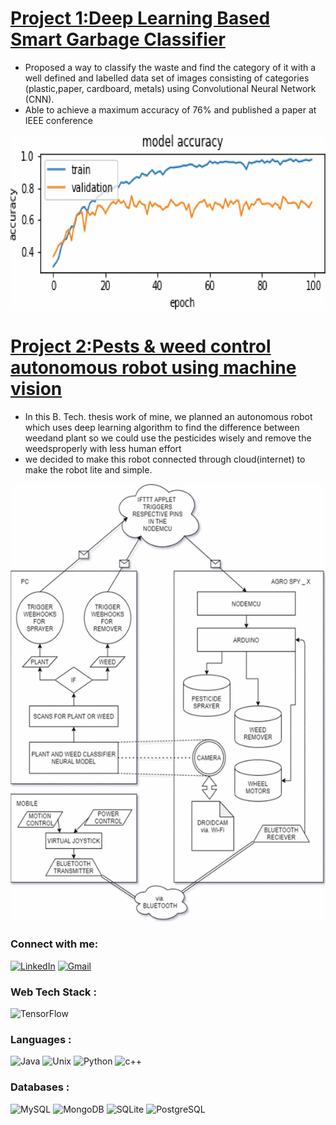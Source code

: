 # [Project 1:Deep Learning Based Smart Garbage Classifier](https://ieeexplore.ieee.org/abstract/document/9137938?casa_token=uSJ5FdBcW90AAAAA:o44XGQYbXZKEc2GF65pNV-ynfdqf8UpEz9UKCTxafSjFHT7vy5edLYXroI-lwoyK_xX30NDXbWtGXg)
* Proposed a way to classify the waste and find the category of it with a well defined and labelled data set of images consisting of categories (plastic,paper, cardboard, metals) using Convolutional Neural Network (CNN). 
* Able to achieve a maximum accuracy of 76% and published a paper at IEEE conference

![Accuracy](Accuracy.jpeg)

# [Project 2:Pests & weed control autonomous robot using machine vision](https://ieeexplore.ieee.org/abstract/document/9532824?casa_token=M88GKuB0JH8AAAAA:ZOaAvhy-wNPLNSV3yEYPDQhKzXnAmH0teyFlR-hsaPS0QbCUjhYzF4qNnekbaNyNubaRol3Q6vnyew)
* In this B. Tech. thesis work of mine, we planned an autonomous robot which uses deep learning algorithm to find the difference between weedand plant so we could use the pesticides wisely and remove the weedsproperly with less human effort 
* we decided to make this robot connected through cloud(internet) to make the robot lite and simple.

![Design Architecture](Design.jpeg)


<h3 align="left">Connect with me:</h3>
<div align="left">
  <a href="https://www.linkedin.com/in/sidharth-ramalingam-808251152/"><img alt="LinkedIn" src="https://img.shields.io/badge/linkedin-%230077B5.svg?style=for-the-badge&logo=linkedin&logoColor=white"/></a>
  <a href="mailto:sidharth.ramalingam@gmail.com"><img alt="Gmail" src="https://img.shields.io/badge/Gmail-D14836?style=for-the-badge&logo=gmail&logoColor=white"/></a>
  
<h3 align="left">Web Tech Stack :</h3>
<div align="left">
<img alt="TensorFlow" src="https://img.shields.io/badge/-Tensorflow-61DAFB?logo=TensorFlow&logoColor=orange&style=flat-square"/>
<br>

</div>

<h3 align="left">Languages :</h3>
<div align="left">
  <img alt="Java" src="https://img.shields.io/badge/java-%23ED8B00.svg?style=for-the-badge&logo=java&logoColor=white"/>
  <img alt="Unix" src="https://img.shields.io/badge/-Linux-faf7f7?logo=Linux&logoColor=yellow&style=flat-square"/> 
  <img alt="Python" src="https://img.shields.io/badge/python-%2314354C.svg?style=for-the-badge&logo=python&logoColor=white"/>
  <img alt="c++" src="https://img.shields.io/badge/C%2B%2B-00599C?style=for-the-badge&logo=c%2B%2B&logoColor=white"/>
</div>

<h3 align="left">Databases :</h3>
<div align="left">
  <img alt="MySQL" src="https://img.shields.io/badge/mysql-%2300f.svg?style=for-the-badge&logo=mysql&logoColor=white"/>
  <img alt="MongoDB" src ="https://img.shields.io/badge/MongoDB-4EA94B?style=for-the-badge&logo=mongodb&logoColor=white"/>
  <img alt="SQLite" src ="https://img.shields.io/badge/sqlite-%2307405e.svg?style=for-the-badge&logo=sqlite&logoColor=white"/>
  <img alt="PostgreSQL" src ="https://img.shields.io/badge/PostgreSQL-316192?style=for-the-badge&logo=postgresql&logoColor=white"/>
</div>
